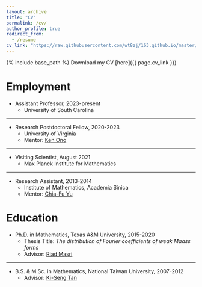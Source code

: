 ```yaml
---
layout: archive
title: "CV"
permalink: /cv/
author_profile: true
redirect_from:
  - /resume
cv_link: "https://raw.githubusercontent.com/wt8zj/163.github.io/master/files/Tsai-cv.pdf"
---
```


{% include base_path %}
Download my CV [here]({{ page.cv_link }})

Employment
======
* Assistant Professor, 2023-present
  * University of South Carolina
    
***

* Research Postdoctoral Fellow, 2020-2023
  * University of Virginia
  * Mentor: [Ken Ono](https://uva.theopenscholar.com/ken-ono/)
    
***

* Visiting Scientist, August 2021 
  * Max Planck Institute for Mathematics
    
***

* Research Assistant, 2013-2014
  * Institute of Mathematics, Academia Sinica
  * Mentor: [Chia-Fu Yu](https://www.math.sinica.edu.tw/www/people/websty5_20e.jsp?owner=chiafu)

Education
======
* Ph.D. in Mathematics, Texas A&M University, 2015-2020
  * Thesis Title: *The distribution of Fourier coefficients of weak Maass forms*
  * Advisor: [Riad Masri](https://www.math.tamu.edu/directory/formalpg.php?user=masri)
  
***

* B.S. & M.Sc. in Mathematics, National Taiwan University, 2007-2012
  * Advisor: [Ki-Seng Tan](http://www.math.ntu.edu.tw/en/entity_people/entity_people/21476) 

<!--
Gratitude
======
Special thanks to my mentors and advisors for their invaluable guidance and support.



  
Skills
======
* Skill 1
* Skill 2
  * Sub-skill 2.1
  * Sub-skill 2.2
  * Sub-skill 2.3
* Skill 3

Publications
======
  <ul>{% for post in site.publications %}
    {% include archive-single-cv.html %}
  {% endfor %}</ul>
  
Talks
======
  <ul>{% for post in site.talks %}
    {% include archive-single-talk-cv.html %}
  {% endfor %}</ul>
  
Teaching
======
  <ul>{% for post in site.teaching %}
    {% include archive-single-cv.html %}
  {% endfor %}</ul>
  
Service and leadership
======
* Currently signed in to 43 different slack teams
-->
